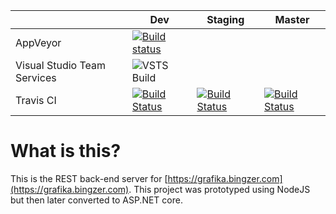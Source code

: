 |                             | Dev | Staging | Master |
| ----------------------------| ----------------- | ----------------- | ----------------- |
| AppVeyor                    | [![Build status](https://ci.appveyor.com/api/projects/status/196cw7xm87ps6qwd?svg=true)](https://ci.appveyor.com/project/bingzer/grafika-server-netcore) | |
| Visual Studio Team Services | ![VSTS Build](https://bingzer.visualstudio.com/_apis/public/build/definitions/7eb0b535-b64c-45f9-971b-e027411b9b60/21/badge) | | |
| Travis CI                   | [![Build Status](https://travis-ci.org/bingzer/grafika.server.svg?branch=dev)](https://travis-ci.org/bingzer/grafika.server) | [![Build Status](https://travis-ci.org/bingzer/grafika.server.svg?branch=staging)](https://travis-ci.org/bingzer/grafika.server) | [![Build Status](https://travis-ci.org/bingzer/grafika.server.svg?branch=master)](https://travis-ci.org/bingzer/grafika.server) |

What is this?
=============
This is the REST back-end server for [https://grafika.bingzer.com](https://grafika.bingzer.com). This project was prototyped using NodeJS but then later converted to ASP.NET core.
